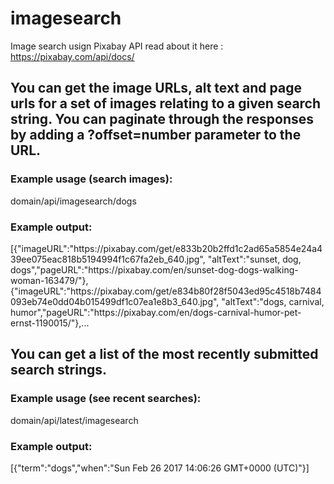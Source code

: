 # imagesearch
Image search usign Pixabay API
read about it here : https://pixabay.com/api/docs/

<h2>You can get the image URLs, alt text and page urls for a set of images relating to a given search string.
You can paginate through the responses by adding a ?offset=number parameter to the URL.
</h2>
<h3>Example usage (search images):</h3>
      domain/api/imagesearch/dogs
<h3>Example output:</h3>
      [{"imageURL":"https://pixabay.com/get/e833b20b2ffd1c2ad65a5854e24a439ee075eac818b5194994f1c67fa2eb_640.jpg",
      "altText":"sunset, dog, dogs","pageURL":"https://pixabay.com/en/sunset-dog-dogs-walking-woman-163479/"},
      {"imageURL":"https://pixabay.com/get/e834b80f28f5043ed95c4518b7484093eb74e0dd04b015499df1c07ea1e8b3_640.jpg",
      "altText":"dogs, carnival, humor","pageURL":"https://pixabay.com/en/dogs-carnival-humor-pet-ernst-1190015/"},...

<h2>You can get a list of the most recently submitted search strings.</h2>
<h3>Example usage (see recent searches):</h3>
      domain/api/latest/imagesearch
<h3>Example output:</h3>
      [{"term":"dogs","when":"Sun Feb 26 2017 14:06:26 GMT+0000 (UTC)"}]            

